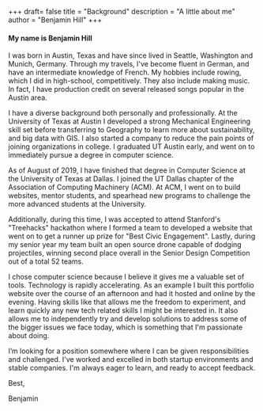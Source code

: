 +++
draft= false
title = "Background"
description = "A little about me"
author = "Benjamin Hill"
+++
#### My name is Benjamin Hill

I was born in Austin, Texas and have since lived in Seattle, Washington and Munich, Germany. Through my travels, I've become fluent in German, and have an intermediate knowledge of French. My hobbies include rowing, which I did in high-school, competitively. They also include making music. In fact, I have production credit on several released songs popular in the Austin area.

I have a diverse background both personally and professionally. At the University of Texas at Austin I developed a strong Mechanical Engineering skill set before transferring to Geography to learn more about sustainability, and big data with GIS. I also started a company to reduce the pain points of joining organizations in college. I graduated UT Austin early, and went on to immediately pursue a degree in computer science.

As of August of 2019, I have finished that degree in Computer Science at the University of Texas at Dallas. I joined the UT Dallas chapter of the Association of Computing Machinery (ACM). At ACM, I went on to build websites, mentor students, and spearhead new programs to challenge the more advanced students at the University.

Additionally, during this time, I was accepted to attend Stanford's "Treehacks" hackathon where I formed a team to developed a website that went on to get a runner up prize for "Best Civic Engagement". Lastly, during my senior year my team built an open source drone capable of dodging projectiles, winning second place overall in the Senior Design Competition out of a total 52 teams.

I chose computer science because I believe it gives me a valuable set of tools. Technology is rapidly accelerating. As an example I built this portfolio website over the course of an afternoon and had it hosted and online by the evening. Having skills like that allows me the freedom to experiment, and learn quickly any new tech related skills I might be interested in. It also allows me to independently try and develop solutions to address some of the bigger issues we face today, which is something that I'm passionate about doing. 

I’m looking for a position somewhere where I can be given responsibilities and challenged. I've worked and excelled in both startup environments and stable companies. I'm always eager to learn, and ready to accept feedback.

Best,

Benjamin